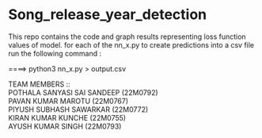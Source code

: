 # Song_release_year_detection
This repo contains the code and graph results representing loss function values of model.
for each of the nn_x.py to create predictions into a csv file run the following command : 

====> python3 nn_x.py > output.csv

TEAM MEMBERS ::\
POTHALA SANYASI SAI SANDEEP (22M0792)\
PAVAN KUMAR MAROTU (22M0767)\
PIYUSH SUBHASH SAWARKAR (22M0772)\
KIRAN KUMAR KUNCHE (22M0755)\
AYUSH KUMAR SINGH (22M0793)

